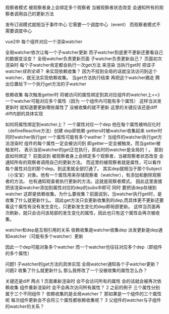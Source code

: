 

观察者模式
被观察者身上会绑定多个观察者
当被观察者状态改变 会通知所有的观察者调用自己的更新方法

发布订阅模式就相当于事件中心 它需要一个调度中心（event） 而观察者模式不需要调度中心

vue2中 每个组件对应一个渲染watcher

全局watcher依次让每一个子watcher更新 而子watcher到底更不更新还要看自己的数据变没变？
全局watcher负责更新页面 子watcher负责更新自己？
页面初次渲染时 每个子watcher肯定都会执行一次get方法 来渲染 当执行get时 把该子watcher*挂到全局*？ 来实现依赖收集？
因为不挂到全局的话就没法访问到这个watcher，就无法实现依赖收集。
当get方法执行结束 再把这个watcher踢走 腾出位置给下一个执行get方法的子watcher


依赖收集 每次触发getter时 将被访问的属性绑定到其对应组件的watcher上==》一个watcher可能对应多个属性（因为
一个组件内可能有多个属性） 这样当派发更新时 就知道要更新哪些属性了 没被收集的就不更新
这里的关键应该还是diff diff内部的具体实现

如何将属性绑定到watcher上？
一个属性对应一个dep 他在每个属性被响应化时（defineReactive方法）创建
dep即依赖 getters时被watcher收集起来 setter时同时watcher执行get
一个属性可能有多个wather？
当组件的watcher执行get方法渲染时 组件的每个属性一定会被访问到 即getter一定会被触发。而当getter被触发时，
表示当前watcher的get正在执行，即此时的watcher是全局的！。
那到底如何绑定？
前面说到 被观察者身上会绑定多个观察者，当被观察者状态改变 会通知所有的观察者调用自己的更新方法。
而这里的被观察者就是属性，可以看作每个属性对应的那个dep。到这里就全部打通了。
其实dep就相当于那个Subject（小宝宝）对象。他有一个属性用来存储观察者（watcher），有添加和删除观察者的方法。
也有通知观查者执行更新的方法。这就是观察者模式。
因此这里直接把该渲染watcher添加到属性对应的dep的subs中即可
同时 要把该dep存储到watcher 这即是依赖收集。为什么要收集？前面说到，当watcher执行get时，是收集了什么就更新什么。
因此get方法只会更新收集到的dep,而具体更不更新还要看这个属性有没有发生变化，只更新发生变化的dep即局部更新。
这样当页面再次刷新，就只会访问该局部的发生变化的属性，因此也只有这个属性会再次被收集。

watcher和dep是互相引用的关系
依赖收集是watcher收集dep
派发更新是dep通知watcher（可能有多个watcher）更新


因此一个dep可能对象多个watcher 而一个watcher也往往对应多个dep（即组件的多个属性）

问题1 子watcher的get方法的具体实现 全局watcher通知各个子watcher更新？
问题2 收集了什么就更新什么 那么我修改了一个没被收集的属性怎么办？

关键还是diff 两点
1 页面重新渲染时 会不会访问所有的属性 会的话就会被再次依赖收集 
组件重新渲染时 会不会再次访问所有属性？
2 之前的例子 三个属性分别属于三个不同组件？ 依赖收集的是全局watcher？ 
那如果是一个组件的三个属性呢 每次组件更新会不会将三个属性都依赖收集呢？
3 父组件的watcher与子组件的watcher的关系？